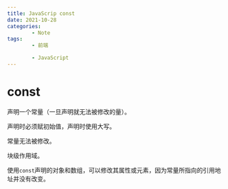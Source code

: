 ```yaml
---
title: JavaScrip const
date: 2021-10-28
categories:
        - Note
tags:
        - 前端

        - JavaScript
---
```


# const

声明一个常量（一旦声明就无法被修改的量）。

声明时必须赋初始值，声明时使用大写。

常量无法被修改。

块级作用域。

使用`const`声明的对象和数组，可以修改其属性或元素，因为常量所指向的引用地址并没有改变。
